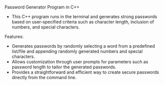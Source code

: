 Password Generator Program in C++
- This C++ program runs in the terminal and generates strong passwords based on user-specified criteria such as character length, inclusion of numbers, and special characters.

Features:
- Generates passwords by randomly selecting a word from a predefined list/file and appending randomly generated numbers and special characters.
- Allows customization through user prompts for parameters such as password length to tailor the generated passwords.
- Provides a straightforward and efficient way to create secure passwords directly from the command line.
